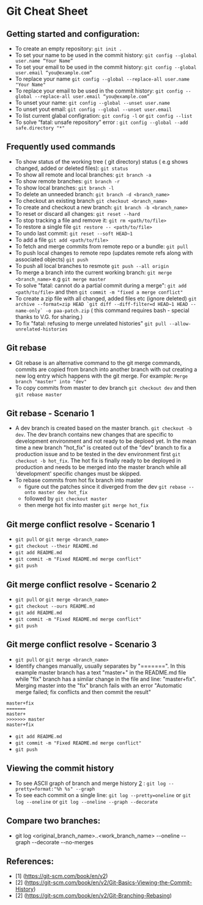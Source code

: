 # Git Cheat Sheet

## Getting started and configuration:
- To create an empty repository: ` git init . `
- To set your name to be used in the commit history: `git config --global user.name “Your Name”`
- To set your email to be used in the commit history: `git config --global user.email “you@example.com”`
- To replace your name `git config --global --replace-all user.name "Your Name"`
- To replace your email to be used in the commit history: `git config --global --replace-all user.email “you@example.com”`
- To unset your name: `git config --global --unset user.name`
- To unset yout email: `git config --global --unset user.email`
- To list current glabal configration: `git config -l` or `git config --list`
- To solve “fatal: unsafe repository” error : `git config --global --add safe.directory "*"`

## Frequently used commands 

- To show status of the working tree ( git directory) status ( e.g shows changed, added or deleted files): `git status`
- To show all remote and local branches: `git branch -a`
- To show remote branches:  `git branch -r`
- To show local branches: `git branch -l`
- To delete an unneeded branch: `git branch -d <branch_name>`
- To checkout an existing branch `git checkout <branch_name>`
- To create and checkout a new branch: `git branch -b <branch_name>`
- To reset or discard all changes: `git reset --hard`
- To stop tracking a file and remove it: `git rm <path/to/file>`
- To restore a single file `git restore -- <path/to/file>`
- To undo last commit: `git reset --soft HEAD~1`
- To add a file `git add <path/to/file>` 
- To fetch and merge commits from remote repo or a bundle: `git pull`
- To push local changes to remote repo (updates remote refs along with associated objects) `git push`
- To push all local branches to resmote `git push --all origin`
- To merge a branch into the current working branch: `git merge <branch_name>` e.g `git merge master`
- To solve "fatal: cannot do a partial commit during a merge": `git add <path/to/file>` and then `git commit -m "fixed a merge conflict"`
- To create a zip file with all changed, added files etc (ignore deleted) ```git archive --format=zip HEAD `git diff --diff-filter=d HEAD~1 HEAD --name-only` -o paa-patch.zip``` ( this command requires bash - special thanks to V.G. for sharing.)
- To fix "fatal: refusing to merge unrelated histories" `git pull --allow-unrelated-histories`

## Git rebase
- Git rebase is an alternative command to the git merge commands, commits are copied from branch into another branch with out creating a new log entry which happens with the git merge. For example: `Merge branch "master" into "dev"`
- To copy commits from master to dev branch `git checkout dev` and then `git rebase master`
## Git rebase - Scenario 1
- A dev branch is created based on the master branch. `git checkout -b dev`. The dev branch contains new changes that are specific to development environment and not ready to be deploed yet. In the mean time a new branch "hot_fix" is created out of the "dev" branch to fix a production issue and to be tested in the dev environment first `git checkout -b hot_fix`. The hot fix is finally ready to be deployed in production and needs to be merged into the master branch while all 'development' specific changes must be skipped. 
- To rebase commits from hot fix branch into master 
    - figure out the patches since it diverged from the dev `git rebase --onto master dev hot_fix` 
    - followed by `git checkout master`
    - then merge hot fix into master `git merge hot_fix`

## Git merge conflict resolve - Scenario 1
- `git pull` or `git merge <branch_name>`
- `git checkout --their README.md`
- `git add README.md`
- `git commit -m "Fixed README.md merge conflict"`
- `git push `


## Git merge conflict resolve - Scenario 2
- `git pull` or `git merge <branch_name>`
- `git checkout --ours README.md`
- `git add README.md`
- `git commit -m "Fixed README.md merge conflict"`
- `git push`

## Git merge conflict resolve - Scenario 3
- `git pull` or `git merge <branch_name>`
- Identify changes manually, usually separates by "=======". In this example master branch has a text "master+" in the README.md file while "fix" branch has a similar change in the file and line: "master+fix". Merging master into the "fix" branch fails with an error "Automatic merge failed; fix conflicts and then commit the result"
```<<<<<<< HEAD
master+fix
=======
master+
>>>>>>> master
master+fix
```
- `git add README.md`
- `git commit -m "Fixed README.md merge conflict"`
- `git push `

## Viewing the commit history
- To see ASCII graph of branch and merge history [2](#references) : `git log --pretty=format:"%h %s" --graph`
- To see each commit on a single line: `git log --pretty=oneline` or `git log --oneline` or `git log --oneline --graph --decorate`

## Compare two branches:
- git log <original_branch_name>..<work_branch_name> --oneline --graph --decorate --no-merges


## References:
- [1] (https://git-scm.com/book/en/v2)
- [2] (https://git-scm.com/book/en/v2/Git-Basics-Viewing-the-Commit-History)
- [2] (https://git-scm.com/book/en/v2/Git-Branching-Rebasing)